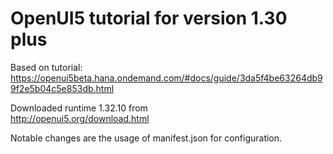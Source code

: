 OpenUI5 tutorial for version 1.30 plus
===

Based on tutorial:  
https://openui5beta.hana.ondemand.com/#docs/guide/3da5f4be63264db99f2e5b04c5e853db.html

Downloaded runtime 1.32.10 from  
http://openui5.org/download.html

Notable changes are the usage of manifest.json for configuration.
